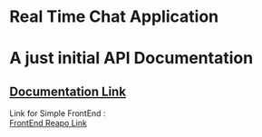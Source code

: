 ﻿# Real Time Chat Application

# A just initial API Documentation  
## [Documentation Link](https://documenter.getpostman.com/view/11905199/2s9YRE1WjF)

Link for Simple FrontEnd :  
[FrontEnd Reapo Link](https://github.com/obaidofj/Socket_Simple_FrontBack)